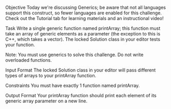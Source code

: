 Objective
Today we're discussing Generics; be aware that not all languages support this construct, so fewer languages are enabled for this challenge. Check out the Tutorial tab for learning materials and an instructional video!

Task
Write a single generic function named printArray; this function must take an array of generic elements as a parameter (the exception to this is C++, which takes a vector). The locked Solution class in your editor tests your function.

Note: You must use generics to solve this challenge. Do not write overloaded functions.

Input Format
The locked Solution class in your editor will pass different types of arrays to your printArray function.

Constraints
You must have exactly 1 function named printArray.

Output Format
Your printArray function should print each element of its generic array parameter on a new line.